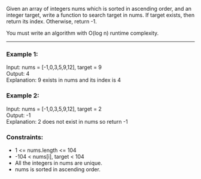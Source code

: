 Given an array of integers nums which is sorted in ascending order, and an integer target, write a function to search target in nums. If target exists, then return its index. Otherwise, return -1.

You must write an algorithm with O(log n) runtime complexity.

___

### Example 1:

Input: nums = [-1,0,3,5,9,12], target = 9<br>
Output: 4<br>
Explanation: 9 exists in nums and its index is 4

### Example 2:

Input: nums = [-1,0,3,5,9,12], target = 2<br>
Output: -1<br>
Explanation: 2 does not exist in nums so return -1


### Constraints:

* 1 <= nums.length <= 104
* -104 < nums[i], target < 104
* All the integers in nums are unique.
* nums is sorted in ascending order.